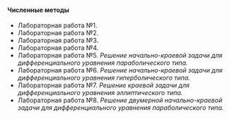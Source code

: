 #### Численные методы

- Лабораторная работа №1.
- Лабораторная работа №2.
- Лабораторная работа №3.
- Лабораторная работа №4.
- Лабораторная работа №5. _Решение начально-краевой задачи для дифференциального уравнения параболического типа._
- Лабораторная работа №6. _Решение начально-краевой задачи для дифференциального уравнения гиперболического типа._
- Лабораторная работа №7. _Решение краевой задачи для дифференциального уравнения эллиптического типа._
- Лабораторная работа №8. _Решение двумерной начально-краевой задачи для дифференциального уравнения параболического типа._

